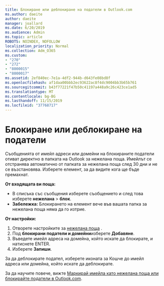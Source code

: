 ```yaml
---
title: Блокиране или деблокиране на податели в Outlook.com
ms.author: daeite
author: daeite
manager: joallard
ms.date: 6/20/2019
ms.audience: Admin
ms.topic: article
ROBOTS: NOINDEX, NOFOLLOW
localization_priority: Normal
ms.collection: Adm_O365
ms.custom:
- "270"
- "272"
- "8000015"
- "8000017"
ms.assetid: 2ef840ec-7e1a-4df2-944b-d643fe08bd8f
ms.openlocfilehash: af1daa00bbb2ec93622ac8f4dc9004bb3b65b761
ms.sourcegitcommit: b43f77221f47b50c41197a448a9c26c423ce1ad5
ms.translationtype: MT
ms.contentlocale: bg-BG
ms.lasthandoff: 11/15/2019
ms.locfileid: "37768717"
---
```

# <a name="block-or-unblock-senders"></a>Блокиране или деблокиране на податели

Съобщенията от имейл адреси или домейни на блокираните податели отиват директно в папката на Outlook за нежелана поща. Имейлът се отстранява автоматично от папката за нежелана поща след 30 дни и не се възстановява. Изберете елемент, за да видите кога ще бъде премахнат.

**От входящата ви поща:**

- В списъка със съобщения изберете съобщението и след това изберете **нежелана** > **блок**.
- **Забележка:** Блокирането на елемент вече във вашата папка за нежелана поща няма да го изтрие.

**От настройки:**

1. Отворете настройките за [нежелана поща](https://outlook.live.com/mail/options/mail/junkEmail) .
2. Под **блокирани податели и домейни**изберете **Добавяне**.
3. Въведете имейл адреса на домейна, който искате да блокирате, и натиснете ENTER.
4. Изберете **Запиши**.

За да деблокирате подател, изберете иконата за Кошче до имейл адреса или домейна, който искате да деблокирате.

За да научите повече, вижте [Маркирай имейла като нежелана поща или блокирайте податели в Outlook.com](https://support.office.com/article/a3ece97b-82f8-4a5e-9ac3-e92fa6427ae4?wt.mc_id=Office_Outlook_com_Alchemy).